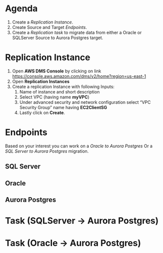 # Agenda

1. Create a *Replication Instance*.
2. Create Source and Target *Endpoints*.
3. Create a *Replication task* to migrate data from either a Oracle or SQLServer Source to Aurora Postgres target.


# Replication Instance
1. Open **AWS DMS Console** by clicking on link https://console.aws.amazon.com/dms/v2/home?region=us-east-1
2. Open **Replication Instances**
3. Create a replication Instance with following Inputs:
    1. Name of instance and short description
    2. Select VPC (having name **myVPC**)
    3. Under advanced security and network configuration select “VPC Security Group” name having **EC2ClientSG**
    4. Lastly click on **Create**.

# Endpoints
Based on your interest you can work on a *Oracle to Aurora Postgres* Or a *SQL Server to Aurora Postgres* migration.

## SQL Server
## Oracle
## Aurora Postgres
# Task (SQLServer -> Aurora Postgres)
# Task (Oracle -> Aurora Postgres)
